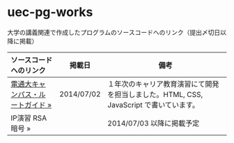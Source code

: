 uec-pg-works
============

大学の講義関連で作成したプログラムのソースコードへのリンク（提出〆切日以降に掲載）

| ソースコードへのリンク | 掲載日 | 備考 |
|:-----------|-------------|-------------|
|[電通大キャンパス・ルートガイド »](https://github.com/daiz713/uec-campus-route-guide)|2014/07/02|１年次のキャリア教育演習にて開発を担当しました。HTML, CSS, JavaScript で書いています。|
|IP演習 RSA暗号 »||2014/07/03 以降に掲載予定|
